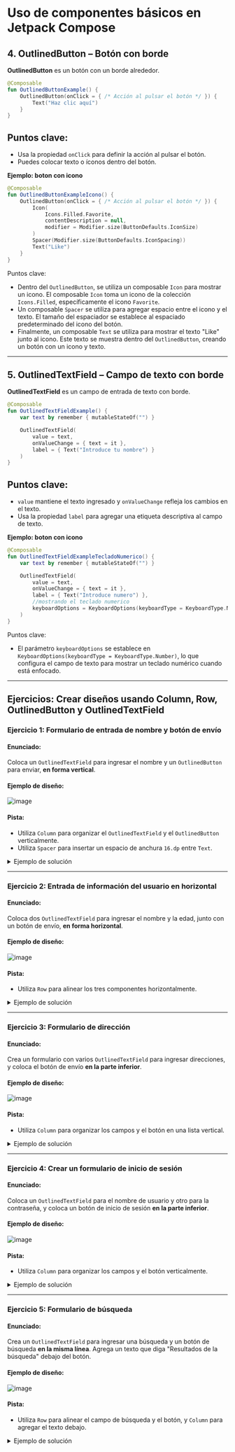 # Uso de componentes básicos en Jetpack Compose

## 4. **OutlinedButton** – Botón con borde
**OutlinedButton** es un botón con un borde alrededor.

```kotlin
@Composable
fun OutlinedButtonExample() {
    OutlinedButton(onClick = { /* Acción al pulsar el botón */ }) {
        Text("Haz clic aquí")
    }
}
```
## Puntos clave:
- Usa la propiedad `onClick` para definir la acción al pulsar el botón.
- Puedes colocar texto o íconos dentro del botón.

**Ejemplo: boton con icono**
```kotlin
@Composable
fun OutlinedButtonExampleIcono() {
    OutlinedButton(onClick = { /* Acción al pulsar el botón */ }) {
        Icon(
            Icons.Filled.Favorite,
            contentDescription = null,
            modifier = Modifier.size(ButtonDefaults.IconSize)
        )
        Spacer(Modifier.size(ButtonDefaults.IconSpacing))
        Text("Like")
    }
}
```
Puntos clave:
- Dentro del `OutlinedButton`, se utiliza un composable `Icon` para mostrar un icono. El composable `Icon` toma un icono de la colección `Icons.Filled`, específicamente el icono `Favorite`.
- Un composable `Spacer` se utiliza para agregar espacio entre el icono y el texto. El tamaño del espaciador se establece al espaciado predeterminado del icono del botón.
- Finalmente, un composable `Text` se utiliza para mostrar el texto "Like" junto al icono. Este texto se muestra dentro del `OutlinedButton`, creando un botón con un icono y texto.

---

## 5. **OutlinedTextField** – Campo de texto con borde
**OutlinedTextField** es un campo de entrada de texto con borde.

```kotlin
@Composable
fun OutlinedTextFieldExample() {
    var text by remember { mutableStateOf("") }

    OutlinedTextField(
        value = text,
        onValueChange = { text = it },
        label = { Text("Introduce tu nombre") }
    )
}
```
## Puntos clave:
- `value` mantiene el texto ingresado y `onValueChange` refleja los cambios en el texto.
- Usa la propiedad `label` para agregar una etiqueta descriptiva al campo de texto.

**Ejemplo: boton con icono**
```kotlin
@Composable
fun OutlinedTextFieldExampleTecladoNumerico() {
    var text by remember { mutableStateOf("") }

    OutlinedTextField(
        value = text,
        onValueChange = { text = it },
        label = { Text("Introduce numero") },
        //mostrando el teclado numerico
        keyboardOptions = KeyboardOptions(keyboardType = KeyboardType.Number),
    )
}
```
Puntos clave:
-  El parámetro `keyboardOptions` se establece en `KeyboardOptions(keyboardType = KeyboardType.Number)`, lo que configura el campo de texto para mostrar un teclado numérico cuando está enfocado.

---

## **Ejercicios: Crear diseños usando Column, Row, OutlinedButton y OutlinedTextField**

### **Ejercicio 1: Formulario de entrada de nombre y botón de envío**

#### Enunciado:
Coloca un `OutlinedTextField` para ingresar el nombre y un `OutlinedButton` para enviar, **en forma vertical**.

#### Ejemplo de diseño:
![image](https://github.com/user-attachments/assets/6a489a75-f0a7-4c04-b94d-35b78719fdb3)

#### Pista:
- Utiliza `Column` para organizar el `OutlinedTextField` y el `OutlinedButton` verticalmente.
- Utiliza `Spacer` para insertar un espacio de anchura `16.dp` entre `Text`.

<details>
  <summary>Ejemplo de solución</summary>
  
   ```kotlin
   @Composable
   fun NombreYBoton() {
       Column {
           OutlinedTextField(value = "", onValueChange = {}, label = { Text("Nombre") })
           Spacer(modifier = Modifier.height(16.dp))
           OutlinedButton(onClick = {}) {
               Text("Enviar")
           }
       }
   }
   ```
</details>

---

### **Ejercicio 2: Entrada de información del usuario en horizontal**

#### Enunciado:
Coloca dos `OutlinedTextField` para ingresar el nombre y la edad, junto con un botón de envío, **en forma horizontal**.

#### Ejemplo de diseño:
![image](https://github.com/user-attachments/assets/79cdfafd-a582-491c-bc55-815c35c07d55)

#### Pista:
- Utiliza `Row` para alinear los tres componentes horizontalmente.

<details>
  <summary>Ejemplo de solución</summary>
  
   ```kotlin
   @Composable
   fun InformacionUsuario() {
       Row {
           OutlinedTextField(value = "", onValueChange = {}, label = { Text("Nombre") })
           Spacer(modifier = Modifier.width(16.dp))
           OutlinedTextField(value = "", onValueChange = {}, label = { Text("Edad") })
           Spacer(modifier = Modifier.width(16.dp))
           OutlinedButton(onClick = {}) {
               Text("Enviar")
           }
       }
   }
   ```
</details>

---

### **Ejercicio 3: Formulario de dirección**

#### Enunciado:
Crea un formulario con varios `OutlinedTextField` para ingresar direcciones, y coloca el botón de envío **en la parte inferior**.

#### Ejemplo de diseño:
![image](https://github.com/user-attachments/assets/0b785794-6ecf-49bb-b53b-546af72ba9d7)

#### Pista:
- Utiliza `Column` para organizar los campos y el botón en una lista vertical.

<details>
  <summary>Ejemplo de solución</summary>
  
   ```kotlin
   @Composable
   fun FormularioDireccion() {
       Column {
           OutlinedTextField(value = "", onValueChange = {}, label = { Text("Dirección 1") })
           Spacer(modifier = Modifier.height(16.dp))
           OutlinedTextField(value = "", onValueChange = {}, label = { Text("Dirección 2") })
           Spacer(modifier = Modifier.height(16.dp))
           OutlinedTextField(value = "", onValueChange = {}, label = { Text("Ciudad") })
           Spacer(modifier = Modifier.height(16.dp))
           OutlinedButton(onClick = {}) {
               Text("Enviar")
           }
       }
   }
   ```
</details>

---

### **Ejercicio 4: Crear un formulario de inicio de sesión**

#### Enunciado:
Coloca un `OutlinedTextField` para el nombre de usuario y otro para la contraseña, y coloca un botón de inicio de sesión **en la parte inferior**.

#### Ejemplo de diseño:
![image](https://github.com/user-attachments/assets/a35e69a9-d47d-4150-8b34-9ea6bc616a2d)

#### Pista:
- Utiliza `Column` para organizar los campos y el botón verticalmente.

<details>
  <summary>Ejemplo de solución</summary>
  
   ```kotlin
   @Composable
   fun FormularioLogin() {
       Column {
           OutlinedTextField(value = "", onValueChange = {}, label = { Text("Usuario") })
           Spacer(modifier = Modifier.height(16.dp))
           OutlinedTextField(value = "", onValueChange = {}, label = { Text("Contraseña") })
           Spacer(modifier = Modifier.height(16.dp))
           OutlinedButton(onClick = {}) {
               Text("Iniciar sesión")
           }
       }
   }
   ```
</details>

---

### **Ejercicio 5: Formulario de búsqueda**

#### Enunciado:
Crea un `OutlinedTextField` para ingresar una búsqueda y un botón de búsqueda **en la misma línea**. Agrega un texto que diga "Resultados de la búsqueda" debajo del botón.

#### Ejemplo de diseño:
![image](https://github.com/user-attachments/assets/edf05a38-cf32-4313-a289-bc2d75ec7e66)

#### Pista:
- Utiliza `Row` para alinear el campo de búsqueda y el botón, y `Column` para agregar el texto debajo.

<details>
  <summary>Ejemplo de solución</summary>
  
   ```kotlin
   @Composable
   fun FormularioBusqueda() {
       Column {
           Row {
               OutlinedTextField(value = "", onValueChange = {}, label = { Text("Buscar") })
               Spacer(modifier = Modifier.width(16.dp))
               OutlinedButton(onClick = {}) {
                   Text("Buscar")
               }
           }
           Spacer(modifier = Modifier.height(16.dp))
           Text("Resultados de la búsqueda")
       }
   }
   ```
</details>
